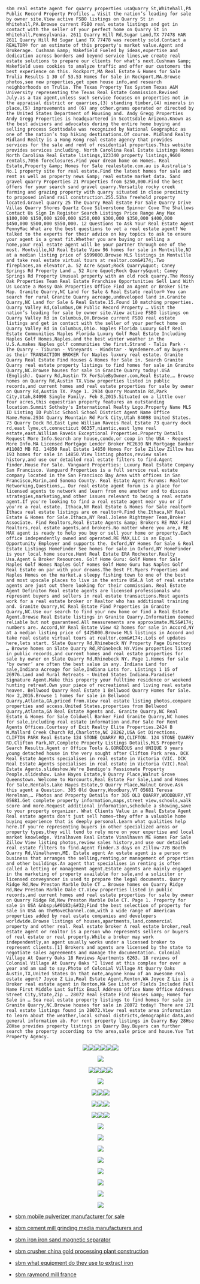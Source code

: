 
```
sbm real estate agent for quarry properties usaQuarry St,Whitehall,PA Public Record Property Profiles … Visit the nation’s leading for sale by owner site.View active FSBO listings on Quarry St in Whitehall,PA.Browse current FSBO real estate listings and get in contact with the seller of your perfect home on Quarry St in Whitehall,Pennsylvania. 2611 Quarry Hill Rd,Sugar Land,TX 77478 HAR 2611 Quarry Hill Rd Sugar Land TX 77478 was recently sold.Contact a REALTOR® for an estimate of this property's market value.Agent and Brokerage. Cushman &amp; Wakefield Fueled by ideas,expertise and dedication across borders and beyond service lines,we create real estate solutions to prepare our clients for what’s next.Cushman &amp; Wakefield uses cookies to analyze traffic and offer our customers the best experience on this. Rockport,MA Real Estate & Homes for Sale Trulia Results 1 30 of 53.53 Homes for Sale in Rockport,MA.Browse photos,see new properties,get open house info,and research neighborhoods on Trulia. The Texas Property Tax System Texas A&M University representing the Texas Real Estate Commission.Revised July.as a tax agent,unless such service focuses on properties not in the appraisal district or quarries,(3) standing timber,(4) minerals in place,(5) improvements and (6) any other.grams operated or directed by the United States Department of Housing and. Andy Gregg Properties Andy Gregg Properties is headquartered in Scottsdale Arizona.Known as the best advisers and advocates during the entire home buying and selling process Scottsdale was recognized by National Geographic as one of the nation’s top hiking destinations.Of course. Midland Realty Midland Realty is a Hong Kong real estate agency that provides services for the sale and rent of residential properties.This website provides services including. North Carolina Real Estate Listings Homes North Carolina Real Estate listings,123340 property listings,9600 rentals,7056 foreclosures.Find your dream home on Homes. Real Estate,Property &amp; Homes for Sale realestate.com.au is Australia's No.1 property site for real estate.Find the latest homes for sale and rent as well as property news &amp; real estate market data. Sand gravel quarry Properties 21 Properties from $250,000.Find the best offers for your search sand gravel quarry.Versatile rocky creek farming and grazing property with quarry situated in close proximity to proposed inland rail construction.255.51ha freehold property located.Gravel quarry 25 The Quarry Real Estate For Sale Quarry Drive Villas Quarry Shores Quartz Cove Silverstone Spinner Cove The Shallows Contact Us Sign In Register Search Listings Price Range Any Max $100,000 $150,000 $200,000 $250,000 $300,000 $350,000 $400,000 $450,000 $500,000 $550,000. 12 Questions to Ask Your Real Estate Agent PennyMac What are the best questions to vet a real estate agent? We talked to the experts for their advice on key topics to ask to ensure your agent is a great fit.Whether you are buying or selling a home,your real estate agent will be your partner through one of the most. Montville,NJ Real Estate View 96 homes for sale in Montville,NJ at a median listing price of $599000.Browse MLS listings in Montville and take real estate virtual tours at realtor.com&#174;.Two fireplaces,an elevator,a. 52 Acre &quot;Rock Quarry&quot; Caney Springs Rd Property Land … 52 Acre &quot;Rock Quarry&quot; Caney Springs Rd Property Unusual property with an old rock quarry.The Mossy Oak Properties Team Real Estate Franchise Opportunities Sell Land With Us Locate a Mossy Oak Properties Office Find an Agent or Broker Site Map. Granite Quarry,NC Land for Sale & Real Estate realtor® You can search for rural Granite Quarry acreage,undeveloped land in.Granite Quarry,NC Land for Sale & Real Estate.15.Found 10 matching properties. Quarry Valley Rd,Columbus,OH Public Record Property … Visit the nation’s leading for sale by owner site.View active FSBO listings on Quarry Valley Rd in Columbus,OH.Browse current FSBO real estate listings and get in contact with the seller of your perfect home on Quarry Valley Rd in Columbus,Ohio. Naples Florida Luxury Golf Real Estate Communities Naples Florida Luxury Golf Real Estate Including Naples Golf Homes,Naples.and the best winter weather in the U.S.A.makes Naples golf communities the first.Strand · Talis Park · The Quarry · Tiburon · Vineyards · Windstar · Wyndemere.of my buyers as their TRANSACTION BROKER for Naples luxury real estate. Granite Quarry Real Estate Find Houses & Homes for Sale in. Search Granite Quarry real estate property listings to find homes for sale in Granite Quarry,NC.Browse houses for sale in Granite Quarry today!.USA (English). Quarry Rd,Austin TX ForSaleByOwner.com,Real Estate,… Browse homes on Quarry Rd,Austin TX.View properties listed in public records,and current homes and real estate properties for sale by owner on Quarry Rd,Austin TX. Page 1. 2934 Quarry Mountain Rd,Park City,Utah,84098 Single Family. Feb 8,2015.Situated on a little over four acres,this equestrian property features an outstanding location.Summit Sotheby's International Realty Logo.Property Name MLS ID Listing ID Public School School District Agent Name Office Name.Menu.2934 Quarry Mountain Rd Park City,Utah 84098 United States. 73 Quarry Dock Rd,East Lyme William Raveis Real Estate 73 quarry dock rd,east lyme,ct,connecticut 06357,niantic,east lyme real estate,east.William Raveis Exceptional Properties.Property Details Request More Info.Search any house,condo,or coop in the USA · Request More Info.MA Licensed Mortgage Lender Broker MC2630 NH Mortgage Banker #11083 MB RI. 14850 Real Estate 14850 Homes For Sale Zillow Zillow has 193 homes for sale in 14850.View listing photos,review sales history,and use our detailed real estate filters to find.Agent finder.House For Sale. Vanguard Properties: Luxury Real Estate Company San Francisco. Vanguard Properties is a full service real estate company located in the San Francisco Bay Area with offices in San Francisco,Marin,and Sonoma County. Real Estate Agent Forums: Realtor Networking,Questions,… Our real estate agent forum is a place for licensed agents to network and learn from one another and to discuss strategies,marketing,and other issues relevant to being a real estate agent.If you're looking to find a real estate agent near you or if you're a real estate. Ithaca,NY Real Estate & Homes for Sale realtor® Ithaca real estate listings are on realtor®.Find the.Ithaca,NY Real Estate & Homes for Sale.Ithaca,NY Real.Jolene Rightmyer Team,Broker Associate. Find Realtors,Real Estate Agents &amp; Brokers RE MAX Find Realtors,real estate agents,and brokers.No matter where you are,a RE MAX agent is ready to help you buy or sell your home or property.Each office independently owned and operated.RE MAX,LLC is an Equal Opportunity Employer and supports the. Oxford,NY Homes for Sale & Real Estate Listings HomeFinder See homes for sale in Oxford,NY HomeFinder is your local home source.Hunt Real Estate ERA Rochester.Realty Usa.Agent & Broker Resources. Golf Home Guru: Golf Homes for Sale Naples Golf Homes Naples Golf Homes Golf Home Guru has Naples Golf Real Estate on par with your dreams.The Best Ft.Myers Properties and Naples Homes on the market.a sleepy fishing town to one of the best and most upscale places to live in the entire USA.A lot of real estate agents are just out there looking for their commission. Real Estate Agent Definiton Real estate agents are licensed professionals who represent buyers and sellers in real estate transactions.Most agents work for a real estate broker or Realtor who has additional training and. Granite Quarry,NC Real Estate Find Properties in Granite Quarry,NC.Use our search to find your new home or find a Real Estate Agent.Browse Real Estate listings in Granite Quarry.Information deemed reliable but not guaranteed.All measurements are approximate.MLS&#174; numbers are. Accord,NY Real Estate View 42 homes for sale in Accord,NY at a median listing price of $425000.Browse MLS listings in Accord and take real estate virtual tours at realtor.com&#174;.Lots of updates here,lets start. Slate Quarry Rd,Rhinebeck NY Property Page Directory … Browse homes on Slate Quarry Rd,Rhinebeck NY.View properties listed in public records,and current homes and real estate properties for sale by owner on Slate Quarry Rd,Rhinebeck NY. Page 1.Homes for sale ‘by owner’ are often the best value in any. Indiana Land for sale,Indiana Acreage for Sale,Indiana Lots for. Listings 1 15 of 26976.Land and Rural Retreats · United States Indiana.Paradise! Signature Agent.Make this property your fulltime residence or weekend hunting retreat.Own your piece of recreational and living real estate heaven. Bellwood Quarry Real Estate 1 Bellwood Quarry Homes for Sale. Nov 2,2016.Browse 1 homes for sale in Bellwood Quarry,Atlanta,GA,priced from.View real estate listing photos,compare properties and access.United States.properties from Bellwood Quarry,Atlanta,GA Real Estate Agents and. Granite Quarry,NC Real Estate & Homes for Sale Coldwell Banker Find Granite Quarry,NC homes for sale,including real estate information and.For Sale For Rent Agents Offices.Courtesy of Exit Realty Elite Properties.2424 B W.Mallard Creek Church Rd,Charlotte,NC 28262,USA Get Directions. CLIFTON PARK Real Estate 124 STONE QUARRY RD,CLIFTON. 124 STONE QUARRY RD,Clifton Park,NY,Complete Property Listings Details,MLS Property Search Results.Agent or Office Tools &.GORGEOUS and UNIQUE 9 years young detached house in the very sought after Clifton Park area. DCK Real Estate Agents specialises in real estate in Victoria (VIC. DCK Real Estate Agents specialises in real estate in Victoria (VIC).Real Estate Agents.slideshow.We're Bendigo's Passionate Property People.slideshow. Lake Hayes Estate,9 Quarry Place,Walnut Grove Queenstown. Welcome to Harcourts,Real Estate For Sale,Land and Homes for Sale,Rentals.Lake Hayes Estate,9 Quarry Place,Walnut Grove.Ask this agent a Question. 305 Old Quarry,Woodbury,VT 05681 Teresa Merelman,… Photos and Property Details for 305 OLD QUARRY,WOODBURY,VT 05681.Get complete property information,maps,street view,schools,walk score and more.Request additional information,schedule a showing,save to your property organizer. What Clients Value in a Real Estate Agent Real estate agents don't just sell homes—they offer a valuable home buying experience that is deeply personal.Learn what qualities help here.If you're representing buyers in other specialized areas or property types,they will tend to rely more on your expertise and local market knowledge. Vinalhaven Real Estate Vinalhaven ME Homes For Sale Zillow View listing photos,review sales history,and use our detailed real estate filters to find.Agent finder.3 days on Zillow·77B Booth Quarry Rd,Vinalhaven,ME. Estate agent An estate agent is a person or business that arranges the selling,renting,or management of properties and other buildings.An agent that specialises in renting is often called a letting or management agent.Estate agents are mainly engaged in the marketing of property available for sale,and a solicitor or licensed conveyancer is used to prepare the legal documents. Quarry Ridge Rd,New Preston Marble Dale CT … Browse homes on Quarry Ridge Rd,New Preston Marble Dale CT.View properties listed in public records,and current homes and real estate properties for sale by owner on Quarry Ridge Rd,New Preston Marble Dale CT. Page 1. Property for sale in USA &nbsp;&#0183;&#32;Find the best selection of property for sale in USA on TheMoveChannel.com,with a wide range of American properties added by real estate companies and developers worldwide.Browse listings of houses,apartments,land,commercial property and other real. Real estate broker A real estate broker,real estate agent or realtor is a person who represents sellers or buyers of real estate or real property.While a broker may work independently,an agent usually works under a licensed broker to represent clients.[1] Brokers and agents are licensed by the state to negotiate sales agreements and manage the documentation. Colonial Village At Quarry Oaks 18 Reviews Apartments 6263. 18 reviews of Colonial Village At Quarry Oaks "I lived at this complex for over a year and am sad to say.Photo of Colonial Village At Quarry Oaks Austin,TX,United States On that note,anyone know of an awesome real estate agent? Joyce Z Liu,Real Estate Agent,Renton,WA Joyce Z Liu is a Broker real estate agent in Renton,WA See List of Fields Included Full Name First Middle Last Suffix Email Address Office Name Office Address Street City,State,Zip … 28072 Real Estate Find Houses &amp; Homes for Sale in … Sea real estate property listings to find homes for sale in Granite Quarry,NC.Browse houses for sale in 28072 today! There are 171 real estate listings found in 28072.View real estate area information to learn about the weather,local school districts,demographic data,and general information ab. For rent property listings in Quarry Bay 28Hse 28Hse provides property listings in Quarry Bay.Buyers can further search the property according to the area,sale price and house.Yue Tat Property Agency. 
```

<div align="center">
  
<a rel="nofollow" href="https://m.shibang-china.com?f=github&k=sbm+real+estate+agent+for+quarry+properties+usa"><img src="https://static.shibang-china.com/en/l.png"></a><img src="https://static.shibang-china.com/en/hw.png"><a rel="nofollow" href="https://m.shibang-china.com/product/?f=github&k=sbm+real+estate+agent+for+quarry+properties+usa"><img src="https://static.shibang-china.com/en/p.png"></a><a rel="nofollow" href="https://m.shibang-china.com/cases/?f=github&k=sbm+real+estate+agent+for+quarry+properties+usa"><img src="https://static.shibang-china.com/en/c.png"></a><a rel="nofollow" href="https://m.shibang-china.com/news/?f=github&k=sbm+real+estate+agent+for+quarry+properties+usa"><img src="https://static.shibang-china.com/en/n.png"></a><a rel="nofollow" href="https://m.shibang-china.com?f=github&k=sbm+real+estate+agent+for+quarry+properties+usa"><img src="https://static.shibang-china.com/en/m.png"></a>

<a rel="nofollow" href="https://m.shibang-china.com/product/?f=github&k=sbm+real+estate+agent+for+quarry+properties+usa"><img src="https://static.shibang-china.com/en/b.jpg"></a>
  
<a rel="nofollow" href="https://m.shibang-china.com/solution-aggregate.html?f=github&k=sbm+real+estate+agent+for+quarry+properties+usa"><img src="https://static.shibang-china.com/en/a.jpg"></a><a rel="nofollow" href="https://m.shibang-china.com/solution-mine.html?f=github&k=sbm+real+estate+agent+for+quarry+properties+usa"><img src="https://static.shibang-china.com/en/m.jpg"></a><a rel="nofollow" href="https://m.shibang-china.com/solution-mill.html?f=github&k=sbm+real+estate+agent+for+quarry+properties+usa"><img src="https://static.shibang-china.com/en/g.jpg"></a><a rel="nofollow" href="https://m.shibang-china.com/solution-epc.html?f=github&k=sbm+real+estate+agent+for+quarry+properties+usa"><img src="https://static.shibang-china.com/en/e.jpg"></a>

<a rel="nofollow" href="https://m.shibang-china.com/product/?f=github&k=sbm+real+estate+agent+for+quarry+properties+usa"><img src="https://static.shibang-china.com/en/a-p.png"></a>

<a rel="nofollow" href="https://m.shibang-china.com/product/crusher/c6x.html?f=github&k=sbm+real+estate+agent+for+quarry+properties+usa"><img src="https://static.shibang-china.com/en/j.jpg"></a><a rel="nofollow" href="https://m.shibang-china.com/product/crusher/ci5x.html?f=github&k=sbm+real+estate+agent+for+quarry+properties+usa"><img src="https://static.shibang-china.com/en/i.jpg"></a><a rel="nofollow" href="https://m.shibang-china.com/product/crusher/hst.html?f=github&k=sbm+real+estate+agent+for+quarry+properties+usa"><img src="https://static.shibang-china.com/en/c.jpg"></a>

<a rel="nofollow" href="https://m.shibang-china.com/product/mill/mtw.html?f=github&k=sbm+real+estate+agent+for+quarry+properties+usa"><img src="https://static.shibang-china.com/en/mtw.jpg"></a><a rel="nofollow" href="https://m.shibang-china.com/product/mill/scm.html?f=github&k=sbm+real+estate+agent+for+quarry+properties+usa"><img src="https://static.shibang-china.com/en/scm.jpg"></a><a rel="nofollow" href="https://m.shibang-china.com/product/mill/lm.html?f=github&k=sbm+real+estate+agent+for+quarry+properties+usa"><img src="https://static.shibang-china.com/en/lm.jpg"></a>

<a rel="nofollow" href="https://m.shibang-china.com/product/sand/vsi6x.html?f=github&k=sbm+real+estate+agent+for+quarry+properties+usa"><img src="https://static.shibang-china.com/en/6x.jpg"></a><a rel="nofollow" href="https://m.shibang-china.com/product/sand/vu.html?f=github&k=sbm+real+estate+agent+for+quarry+properties+usa"><img src="https://static.shibang-china.com/en/vu.jpg"></a><a rel="nofollow" href="https://m.shibang-china.com/product/mobile/klun.html?f=github&k=sbm+real+estate+agent+for+quarry+properties+usa"><img src="https://static.shibang-china.com/en/k.jpg"></a>

<a rel="nofollow" href="https://m.shibang-china.com/cases/?f=github&k=sbm+real+estate+agent+for+quarry+properties+usa"><img src="https://static.shibang-china.com/en/case.png"></a>

<a rel="nofollow" href="https://m.shibang-china.com/cases/aggregate/202.html?f=github&k=sbm+real+estate+agent+for+quarry+properties+usa"><img src="https://static.shibang-china.com/en/c-1.jpg"></a>

<a rel="nofollow" href="https://m.shibang-china.com/cases/aggregate/203.html?f=github&k=sbm+real+estate+agent+for+quarry+properties+usa"><img src="https://static.shibang-china.com/en/c-2.jpg"></a>

<a rel="nofollow" href="https://m.shibang-china.com/cases/mill/123.html?f=github&k=sbm+real+estate+agent+for+quarry+properties+usa"><img src="https://static.shibang-china.com/en/c-3.jpg"></a>

<a rel="nofollow" href="https://m.shibang-china.com/contact_us.html?f=github&k=sbm+real+estate+agent+for+quarry+properties+usa"><img src="https://static.shibang-china.com/en/contact.png"></a>

<a rel="nofollow" href="https://swt.shibang-china.com/?f=github&k=sbm+real+estate+agent+for+quarry+properties+usa"><img src="https://static.shibang-china.com/en/chat.png"></a>

<a rel="nofollow" href="https://whatsapp.shibangsoft.com/WhatsApp.php?f=github&k=sbm+real+estate+agent+for+quarry+properties+usa"><img src="https://static.shibang-china.com/en/whatsapp.png"></a>

<a rel="nofollow" href="https://m.shibang-china.com/?f=github&k=sbm+real+estate+agent+for+quarry+properties+usa"><img src="https://static.shibang-china.com/en/website.png"></a>

</div>


* [sbm mobile pulverizer manufacturer for sale](sbm%20mobile%20pulverizer%20manufacturer%20for%20sale.md)

* [sbm cement mill grinding media manufacturers and](sbm%20cement%20mill%20grinding%20media%20manufacturers%20and.md)

* [sbm iron iron sand magnetic separator](sbm%20iron%20iron%20sand%20magnetic%20separator.md)

* [sbm crusher china gold processing plant construction](sbm%20crusher%20china%20gold%20processing%20plant%20construction.md)

* [sbm what equipment do they use to extract iron](sbm%20what%20equipment%20do%20they%20use%20to%20extract%20iron.md)

* [sbm raymond mill france](sbm%20raymond%20mill%20france.md)